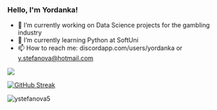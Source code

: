 ### Hello, I'm Yordanka!

- 🔭 I’m currently working on Data Science projects for the gambling industry
- 🌱 I’m currently learning Python at SoftUni
- 📫 How to reach me: discordapp.com/users/yordanka or y.stefanova@hotmail.com



<img align="center" src="https://github-readme-stats.vercel.app/api/top-langs/?username=ystefanova5&layout=compact&hide_border=true" />

<a href="https://git.io/streak-stats"><img src="https://github-readme-streak-stats.herokuapp.com?user=ystefanova5" alt="GitHub Streak" /></a>

<img src="https://komarev.com/ghpvc/?username=ystefanova5&label=Profile%20views&color=0e75b6&style=flat" alt="ystefanova5" />
